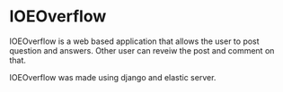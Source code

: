 # IOEOverflow
IOEOverflow is a web based application that allows the user to post question and answers.
Other user can reveiw the post and comment on that.

IOEOverflow was made using django and elastic server.


